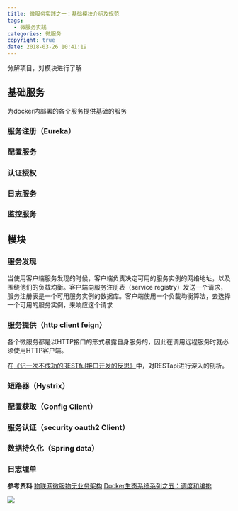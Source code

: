 ```yaml
---
title: 微服务实践之一：基础模块介绍及规范
tags:
  - 微服务实践
categories: 微服务
copyright: true
date: 2018-03-26 10:41:19
---
```

分解项目，对模块进行了解
<!--more-->

## 基础服务
为docker内部署的各个服务提供基础的服务
### 服务注册（Eureka）


### 配置服务
### 认证授权
### 日志服务
### 监控服务

## 模块
### 服务发现
当使用客户端服务发现的时候，客户端负责决定可用的服务实例的网络地址，以及围绕他们的负载均衡。客户端向服务注册表（service registry）发送一个请求，服务注册表是一个可用服务实例的数据库。客户端使用一个负载均衡算法，去选择一个可用的服务实例，来响应这个请求

### 服务提供（http client feign）
各个微服务都是以HTTP接口的形式暴露自身服务的，因此在调用远程服务时就必须使用HTTP客户端。

在[《记一次不成功的RESTful接口开发的反思》](https://zhyjor.github.io/2018/02/26/%E8%AE%B0%E4%B8%80%E6%AC%A1RESTful%E6%8E%A5%E5%8F%A3%E5%BC%80%E5%8F%91%E7%9A%84%E5%8F%8D%E6%80%9D/)中，对RESTapi进行深入的剖析。
### 短路器（Hystrix）

### 配置获取（Config Client）

### 服务认证（security oauth2 Client）


### 数据持久化（Spring data）

### 日志埋单




**参考资料**
[物联网微服物无业务架构](https://www.processon.com/diagraming/5aa77297e4b07e1d553a9636;jsessionid=D69537CF0EDDDCB5D6D7003D611C7B58.jvm1)
[Docker生态系统系列之五：调度和编排](http://dockone.io/article/390)

![](http://oankigr4l.bkt.clouddn.com/wexin.png)